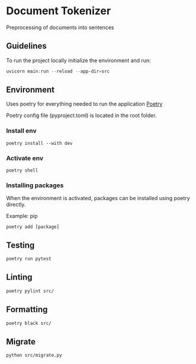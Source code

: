 # Document Tokenizer

Preprocessing of documents into sentences

## Guidelines

To run the project locally initialize the environment and  run:

```powershell
uvicorn main:run --reload --app-dir=src
```

## Environment

Uses poetry for everything needed to run the application [Poetry](https://github.com/python-poetry/poetry)

Poetry config file (pyproject.toml) is located in the root folder.

### Install env

```shell
poetry install --with dev
```

### Activate env

```shell
poetry shell
```

### Installing packages

When the environment is activated, packages can be installed using poetry directly.

Example: pip

```shell
poetry add [package]
```

## Testing

```bash
poetry run pytest
```

## Linting

```bash
poetry pylint src/
```

## Formatting

```bash
poetry black src/
```

## Migrate
```bash
python src/migrate.py
```
